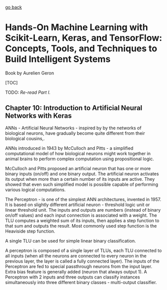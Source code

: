 [go back](https://github.com/pkardas/learning)

# Hands-On Machine Learning with Scikit-Learn, Keras, and TensorFlow: Concepts, Tools, and Techniques to Build Intelligent Systems
Book by Aurelien Geron

[TOC]

TODO: *Re-read Part I.*

## Chapter 10: Introduction to Artificial Neural Networks with Keras

ANNs - Artificial Neural Networks - inspired by by the networks of biological neurons, have gradually become quite different from their biological cousins,.

ANNs introduced in 1943 by McCulloch and Pitts - a simplified computational model of how biological neurons might work together in animal brains to perform complex computation using propositional logic.

McCulloch and Pitts proposed an artificial neuron that has one or more binary inputs (on/off) and one binary output. The artificial neuron activates its output when more than a certain number of its inputs are active. They showed that even such simplified model is possible capable of performing various logical computations.

The Perceptron - is one of the simplest ANN architectures, invented in 1957. It is based on slightly different artificial neuron - threshold logic unit or linear threshold unit. The inputs and outputs are numbers (instead of binary on/off values) and each input connection is associated with a weight. The TLU computes a weighted sum of its inputs, then applies a step function to that sum and outputs the result. Most commonly used step function is the Heaviside step function.

A single TLU can be used for simple linear binary classification.

A perceptron is composed of a single layer of TLUs, each TLU connected to all inputs (when all the neurons are connected to every neuron in the previous layer, the layer is called a fully connected layer). The inputs of the Perceptron are fed to special passthrough neurons from the input layer. Extra bias feature is generally added (neuron that always output 1). A Perceptron with 2 inputs and three outputs can classify instances simultaneously into three different binary classes - multi-output classifier. 
